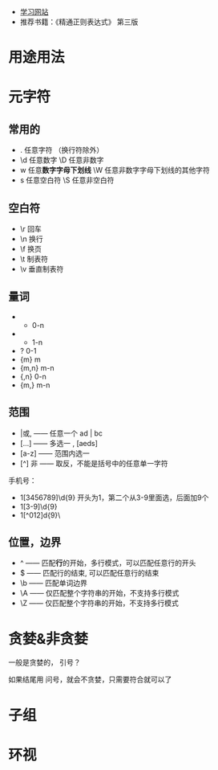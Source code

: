 - [学习网站](regex101.com)
- 推荐书籍：《精通正则表达式》 第三版

# 用途用法

# 元字符

## 常用的

- . 任意字符 （换行符除外）
- \d 任意数字  \D 任意非数字
- w 任意**数字字母下划线**  \W 任意非数字字母下划线的其他字符
- s 任意空白符 \S 任意非空白符

## 空白符
- \r 回车
- \n 换行
- \f 换页
- \t 制表符
- \v 垂直制表符

## 量词
-  * 0-n
-  + 1-n
-  ? 0-1
-  {m} m
-  {m,n} m-n
-  {,n} 0-n
-  {m,} m-n



## 范围
- |或,  —— 任意一个 ad | bc
- [...] —— 多选一  , [aeds]
- [a-z] —— 范围内选一
- [^] 非 —— 取反，不能是括号中的任意单一字符

手机号：
  - 1[3456789]\d{9} 开头为1，第二个从3-9里面选，后面加9个
  - 1[3-9]\d{9}
  - 1[^012]d{9}\
  
## 位置，边界
- ^ —— 匹配**行**的开始，多行模式，可以匹配任意行的开头
- $ —— 匹配行的结束, 可以匹配任意行的结束
- \b —— 匹配单词边界
- \A —— 仅匹配整个字符串的开始，不支持多行模式
- \Z —— 仅匹配整个字符串的开始，不支持多行模式

# 贪婪&非贪婪
一般是贪婪的， 引号？

如果结尾用 问号，就会不贪婪，只需要符合就可以了

# 子组

# 环视
